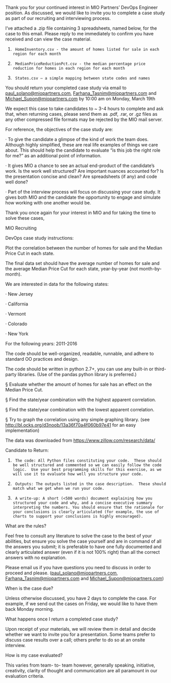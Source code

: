 Thank you for your continued interest in MIO Partners’ DevOps Engineer position. As discussed, we would like to invite you to complete a case study as part of our recruiting and interviewing process.

I’ve attached a .zip file containing 3 spreadsheets, named below, for the case to this email. Please reply to me immediately to confirm you have received and can view the case material.

1.      HomeInventory.csv - the amount of homes listed for sale in each region for each month

2.      MedianPriceReductionPct.csv - the median percentage price reduction for homes in each region for each month

3.      States.csv – a simple mapping between state codes and names

You should return your completed case study via email to paul_solano@miopartners.com, Farhana_Tasnim@miopartners.com and Michael_Supon@miopartners.com by  10:00 am on Monday, March 19th

We expect this case to take candidates to ~ 3-4 hours to complete and ask that, when returning cases, please send them as .pdf, .rar, or .gz files as any other compressed file formats may be rejected by the MIO mail server.

For reference, the objectives of the case study are:

·         To give the candidate a glimpse of the kind of work the team does. Although highly simplified, these are real life examples of things we care about. This should help the candidate to evaluate “is this job the right role for me?” as an additional point of information.

·         It gives MIO a chance to see an actual end-product of the candidate’s work.  Is the work well structured? Are important nuances accounted for?  Is the presentation concise and clean? Are spreadsheets (if any) and code well done?

·         Part of the interview process will focus on discussing your case study. It gives both MIO and the candidate the opportunity to engage and simulate how working with one another would be.

 Thank you once again for your interest in MIO and for taking the time to solve these cases,

MIO Recruiting

DevOps case study instructions:

Plot the correlation between the number of homes for sale and the Median Price Cut in each state.

The final data set should have the average number of homes for sale and the average Median Price Cut for each state, year-by-year (not month-by-month).

We are interested in data for the following states:

·         New Jersey

·         California

·         Vermont

·         Colorado

·         New York

For the following years: 2011-2016

 

The code should be well-organized, readable, runnable, and adhere to standard OO practices and design.

The code should be written in python 2.7+, you can use any built-in or third-party libraries. (Use of the pandas python library is preferred.)

§  Evaluate whether the amount of homes for sale has an effect on the Median Price Cut.

§  Find the state/year combination with the highest apparent correlation.

§  Find the state/year combination with the lowest apparent correlation.

§  Try to graph the correlation using any simple graphing library. (see http://bl.ocks.org/d3noob/13a36f70a4f060b97e41 for an easy implementation)

The data was downloaded from https://www.zillow.com/research/data/

 

Candidate to Return:

1.      The code: All Python files constituting your code.  These should be well structured and commented so we can easily follow the code logic.  Use your best programming skills for this exercise, as we will use it to evaluate how well you structure your code.

2.      Outputs: The outputs listed in the case description.  These should match what we get when we run your code.

3.      A write-up: A short (<500 words) document explaining how you structured your code and why, and a concise executive summary interpreting the numbers. You should ensure that the rationale for your conclusions is clearly articulated (for example, the use of charts to support your conclusions is highly encouraged).

What are the rules?

Feel free to consult any literature to solve the case to the best of your abilities, but ensure you solve the case yourself and are in command of all the answers you submit; it is preferable to have one fully documented and clearly articulated answer (even if it is not 100% right) than all the correct answers with no explanation. 

Please email us if you have questions you need to discuss in order to proceed and please. (paul_solano@miopartners.com, Farhana_Tasnim@miopartners.com and Michael_Supon@miopartners.com)

When is the case due?

Unless otherwise discussed, you have 2 days to complete the case. For example, if we send out the cases on Friday, we would like to have them back Monday morning.

What happens once I return a completed case study?

Upon receipt of your materials, we will review them in detail and decide whether we want to invite you for a presentation. Some teams prefer to discuss case results over a call; others prefer to do so at an onsite interview.

How is my case evaluated?

This varies from team- to- team however, generally speaking, initiative, creativity, clarity of thought and communication are all paramount in our evaluation criteria.

 

 